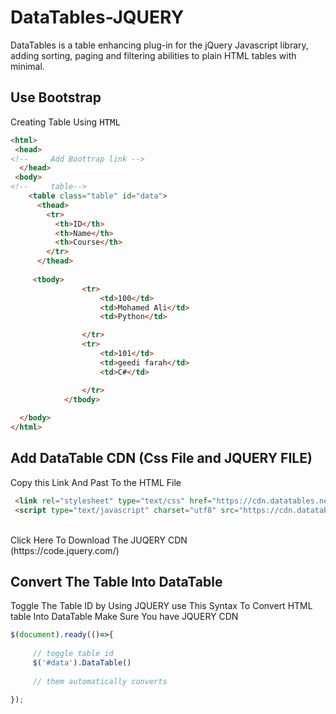 # DataTables-JQUERY
DataTables is a table enhancing plug-in for the jQuery Javascript library, adding sorting, paging and filtering abilities to plain HTML tables with minimal.

## Use Bootstrap
Creating Table Using <kbd>HTML</kbd><br>
```html
<html>
 <head>
<!--     Add Boottrap link -->
  </head>
 <body>
<!--     table-->
    <table class="table" id="data">
      <thead>
        <tr>
          <th>ID</th>
          <th>Name</th>
          <th>Course</th>
        </tr>
      </thead>
     
     <tbody>
                <tr>
                    <td>100</td>
                    <td>Mohamed Ali</td>
                    <td>Python</td>

                </tr>
                <tr>
                    <td>101</td>
                    <td>geedi farah</td>
                    <td>C#</td>

                </tr>
            </tbody> 
   
  </body>
</html>

```


## Add DataTable CDN (Css File and JQUERY FILE) 
Copy this Link And Past To the HTML File<br>
```html
 <link rel="stylesheet" type="text/css" href="https://cdn.datatables.net/1.11.3/css/jquery.dataTables.css">
 <script type="text/javascript" charset="utf8" src="https://cdn.datatables.net/1.11.3/js/jquery.dataTables.js"></script>

```

<br>
Click Here To Download The JUQERY CDN<br>
(https://code.jquery.com/)


## Convert The Table Into DataTable
Toggle The Table ID by Using JQUERY use This Syntax To Convert HTML table Into DataTable Make Sure You have JQUERY CDN<br>

```javascript
$(document).ready(()=>{
    
     // toggle table id
     $('#data').DataTable()
     
     // them automatically converts

});

```
